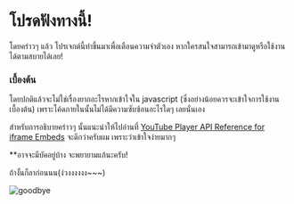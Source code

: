 # โปรดฟังทางนี้!

โดยคร่าวๆ แล้ว โปรเจกต์นี้ทำขึ้นมาเพื่อเตือนความจำตัวเอง หากใครสนใจสามารถเข้ามาดูหรือใช้งานได้ตามสบายได้เลย!

### เบื้องต้น

โดยปกติแล้วจะไม่ใช่เรื่องยากอะไรหากเข้าใจใน javascript (ซึ่งอย่างน้อยควรจะเข้าใจการใช้งานเบื้องต้น) เพราะโค้ดภายในนั้นไม่ได้มีความซับซ้อนอะไรใดๆ เลยนั่นเอง

สำหรับการอธิบายคร่าวๆ นั้นแนะนำให้ไปอ่านที่ [YouTube Player API Reference for iframe Embeds](https://developers.google.com/youtube/iframe_api_reference?hl=th) จะดีกว่าครับผม เพราะว่าเข้าใจง่ายมากๆ

**อาจจะมีบัคอยู่บ้าง จะพยายามแก้นะครับ!

ถ้างั้นก็ลาก่อนนน(ง่วงงงงงง~~~)

![goodbye](https://media.tenor.com/5UrK7rSTuscAAAAd/goodbye-bye-bye.gif)